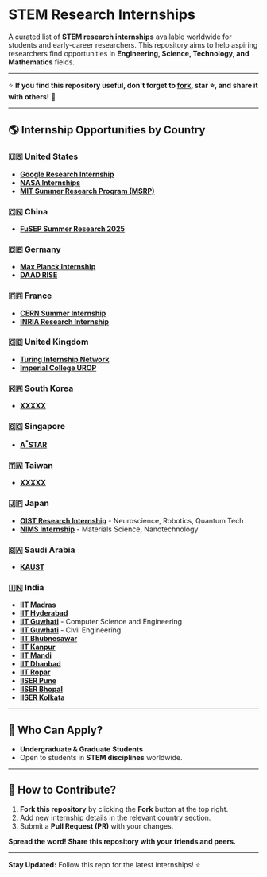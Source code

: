 # STEM Research Internships

A curated list of **STEM research internships** available worldwide for students and early-career researchers. This repository aims to help aspiring researchers find opportunities in **Engineering, Science, Technology, and Mathematics** fields.

---

⭐ **If you find this repository useful, don't forget to [fork](https://github.com/YOUR-USERNAME/stem-research-internships/fork), star ⭐, and share it with others!** 🚀  

---

## 🌎 Internship Opportunities by Country  

### 🇺🇸 **United States**  
- **[Google Research Internship]()** 
- **[NASA Internships]()** 
- **[MIT Summer Research Program (MSRP)]()** 

### 🇨🇳 **China**  
- **[FuSEP Summer Research 2025](https://fusep.ustc.edu.cn/fusep/)** 

### 🇩🇪 **Germany**  
- **[Max Planck Internship]()** 
- **[DAAD RISE]()** 

### 🇫🇷 **France**  
- **[CERN Summer Internship]()** 
- **[INRIA Research Internship]()** 

### 🇬🇧 **United Kingdom**  
- **[Turing Internship Network]()** 
- **[Imperial College UROP]()** 

### 🇰🇷 **South Korea**  
- **[XXXXX]()** 

### 🇸🇬 **Singapore**  
- **[A<sup>*</sup>STAR](https://www.a-star.edu.sg/)**

### 🇹🇼 **Taiwan**  
- **[XXXXX]()** 

### 🇯🇵 **Japan**  
- **[OIST Research Internship](https://admissions.oist.jp/research-internship)** - Neuroscience, Robotics, Quantum Tech  
- **[NIMS Internship](https://www.nims.go.jp/eng/index.html)** - Materials Science, Nanotechnology  

### 🇸🇦 **Saudi Arabia**  
- **[KAUST](https://admissions.kaust.edu.sa/study/internships)** 

### 🇮🇳 **India**
- **[IIT Madras](https://ssp.iitm.ac.in/summer-fellowship-registration)** 
- **[IIT Hyderabad](https://iith.ac.in/research/SURE/)** 
- **[IIT Guwhati](https://www.iitg.ac.in/cse/summerinternship/)** - Computer Science and Engineering
- **[IIT Guwhati](https://www.iitg.ac.in/civil/home_news_details.php?slno=OTFqenZ6OWxVMUd3NHpvcGZvTDVRZz09&notice=Summer-Training/Internship-2025)** - Civil Engineering
- **[IIT Bhubnesawar]()** 
- **[IIT Kanpur](https://surge.iitk.ac.in/app/main.php)** 
- **[IIT Mandi](https://www.iitmandi.ac.in/internships)** 
- **[IIT Dhanbad](https://people.iitism.ac.in/~research/SRIP.php)** 
- **[IIT Ropar](https://www.iitrpr.ac.in/studentportal/summerinternship-2025)** 
- **[IISER Pune](http://www3.iiserpune.ac.in/~sspc/)** 
- **[IISER Bhopal](https://www.iiserb.ac.in/assets/all_upload/doaa/IISER_Bhopal_Summer_Internship.pdf)** 
- **[IISER Kolkata](https://www.iiserkol.ac.in/~summer.research/)** 


---

## 🎯 Who Can Apply?  
- **Undergraduate & Graduate Students**  
- Open to students in **STEM disciplines** worldwide.  

---

## 🤝 How to Contribute?  
1. **Fork this repository** by clicking the **Fork** button at the top right.  
2. Add new internship details in the relevant country section.  
3. Submit a **Pull Request (PR)** with your changes.  

**Spread the word! Share this repository with your friends and peers.**   

---

**Stay Updated:** Follow this repo for the latest internships! ⭐  

